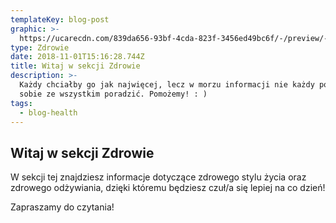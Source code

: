 ```yaml
---
templateKey: blog-post
graphic: >-
  https://ucarecdn.com/839da656-93bf-4cda-823f-3456ed49bc6f/-/preview/-/enhance/8/
type: Zdrowie
date: 2018-11-01T15:16:28.744Z
title: Witaj w sekcji Zdrowie
description: >-
  Każdy chciałby go jak najwięcej, lecz w morzu informacji nie każdy potrafi
  sobie ze wszystkim poradzić. Pomożemy! : )
tags:
  - blog-health
---
```

## Witaj w sekcji Zdrowie

W sekcji tej znajdziesz informacje dotyczące zdrowego stylu życia oraz zdrowego odżywiania, dzięki któremu będziesz czuł/a się lepiej na co dzień!

Zapraszamy do czytania!

##
